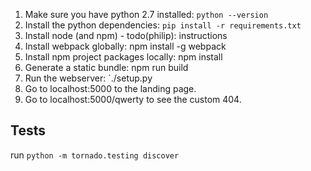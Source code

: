 1. Make sure you have python 2.7 installed: `python --version`
2. Install the python dependencies: `pip install -r requirements.txt`
3. Install node (and npm) - todo(philip): instructions
4. Install webpack globally: npm install -g webpack
5. Install npm project packages locally: npm install
6. Generate a static bundle: npm run build 
7. Run the webserver: `./setup.py
8. Go to localhost:5000 to the landing page.
9. Go to localhost:5000/qwerty to see the custom 404.

 ## Tests
run `python -m tornado.testing discover`

